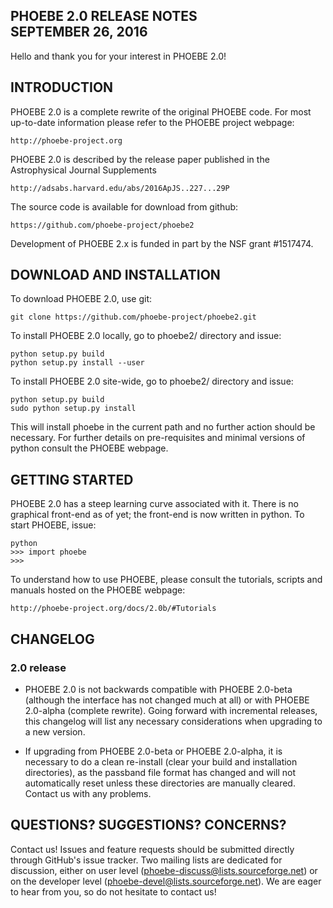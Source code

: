 PHOEBE 2.0 RELEASE NOTES &nbsp;&nbsp;&nbsp;&nbsp;&nbsp;&nbsp;&nbsp;&nbsp;&nbsp;&nbsp;&nbsp;&nbsp;&nbsp;&nbsp;&nbsp;&nbsp; SEPTEMBER 26, 2016
------------------------------------------------------------------------

Hello and thank you for your interest in PHOEBE 2.0!


INTRODUCTION
------------

PHOEBE 2.0 is a complete rewrite of the original PHOEBE code. For most
up-to-date information please refer to the PHOEBE project webpage:

    http://phoebe-project.org

PHOEBE 2.0 is described by the release paper published in the Astrophysical
Journal Supplements

    http://adsabs.harvard.edu/abs/2016ApJS..227...29P

The source code is available for download from github:

    https://github.com/phoebe-project/phoebe2

Development of PHOEBE 2.x is funded in part by the NSF grant #1517474.


DOWNLOAD AND INSTALLATION
-------------------------

To download PHOEBE 2.0, use git:

    git clone https://github.com/phoebe-project/phoebe2.git

To install PHOEBE 2.0 locally, go to phoebe2/ directory and issue:

    python setup.py build
    python setup.py install --user

To install PHOEBE 2.0 site-wide, go to phoebe2/ directory and
issue:

    python setup.py build
    sudo python setup.py install

This will install phoebe in the current path and no further action
should be necessary. For further details on pre-requisites and minimal
versions of python consult the PHOEBE webpage.


GETTING STARTED
---------------

PHOEBE 2.0 has a steep learning curve associated with it. There is
no graphical front-end as of yet; the front-end is now written in
python. To start PHOEBE, issue:

    python
    >>> import phoebe
    >>>

To understand how to use PHOEBE, please consult the tutorials, scripts
and manuals hosted on the PHOEBE webpage:

    http://phoebe-project.org/docs/2.0b/#Tutorials


CHANGELOG
----------

### 2.0 release

* PHOEBE 2.0 is not backwards compatible with PHOEBE 2.0-beta (although the
interface has not changed much at all) or with PHOEBE 2.0-alpha (complete
rewrite).  Going forward with incremental releases, this changelog will list
any necessary considerations when upgrading to a new version.

* If upgrading from PHOEBE 2.0-beta or PHOEBE 2.0-alpha, it is necessary to
do a clean re-install (clear your build and installation directories), as the
passband file format has changed and will not automatically reset unless these
directories are manually cleared.  Contact us with any problems.


QUESTIONS? SUGGESTIONS? CONCERNS?
---------------------------------

Contact us! Issues and feature requests should be submitted directly through
GitHub's issue tracker.  Two mailing lists are dedicated for discussion, either
on user level (phoebe-discuss@lists.sourceforge.net) or on the developer level
(phoebe-devel@lists.sourceforge.net). We are eager to hear from you, so do not
hesitate to contact us!
